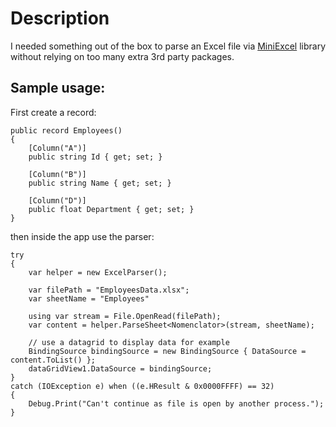 # Description
I needed something out of the box to parse an Excel file via [MiniExcel](https://github.com/mini-software/MiniExcel) library without relying on too many extra 3rd party packages.

## Sample usage:
First create a record:
```
public record Employees()
{
    [Column("A")]
    public string Id { get; set; }

    [Column("B")]
    public string Name { get; set; }

    [Column("D")]
    public float Department { get; set; }
}
```
then inside the app use the parser:
```
try
{
    var helper = new ExcelParser();

    var filePath = "EmployeesData.xlsx";
    var sheetName = "Employees"

    using var stream = File.OpenRead(filePath);
    var content = helper.ParseSheet<Nomenclator>(stream, sheetName);

    // use a datagrid to display data for example
    BindingSource bindingSource = new BindingSource { DataSource = content.ToList() };
    dataGridView1.DataSource = bindingSource;
}
catch (IOException e) when ((e.HResult & 0x0000FFFF) == 32)
{
    Debug.Print("Can't continue as file is open by another process.");
}
```
